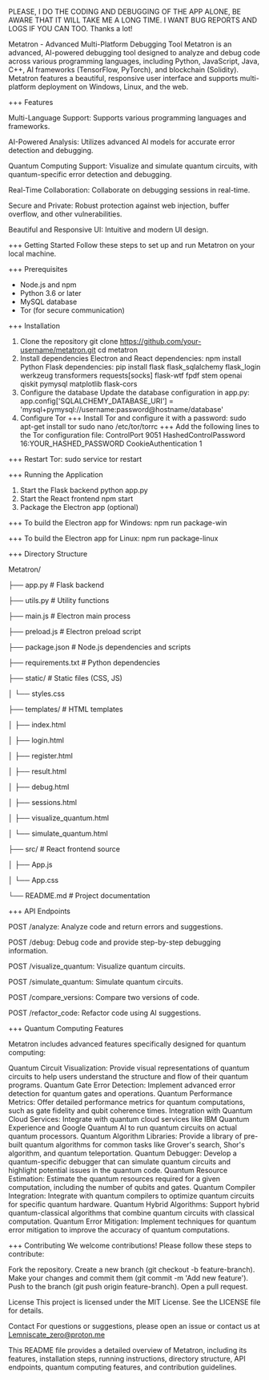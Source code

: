 PLEASE, I DO THE CODING AND DEBUGGING OF THE APP ALONE, BE AWARE THAT IT WILL TAKE ME A LONG TIME.  I WANT BUG REPORTS AND LOGS IF YOU CAN TOO. Thanks a lot!

Metatron - Advanced Multi-Platform Debugging Tool
Metatron is an advanced, AI-powered debugging tool designed to analyze and debug code across various programming languages, including Python, JavaScript, Java, C++, AI frameworks (TensorFlow, PyTorch), and blockchain (Solidity). Metatron features a beautiful, responsive user interface and supports multi-platform deployment on Windows, Linux, and the web.


+++ Features

   Multi-Language Support: Supports various programming languages and frameworks.

   AI-Powered Analysis: Utilizes advanced AI models for accurate error detection and debugging.

   Quantum Computing Support: Visualize and simulate quantum circuits, with quantum-specific error detection and debugging.

   Real-Time Collaboration: Collaborate on debugging sessions in real-time.

   Secure and Private: Robust protection against web injection, buffer overflow, and other vulnerabilities.

   Beautiful and Responsive UI: Intuitive and modern UI design.

+++ Getting Started
Follow these steps to set up and run Metatron on your local machine.

+++ Prerequisites
- Node.js and npm
- Python 3.6 or later
- MySQL database
- Tor (for secure communication)

+++ Installation
1. Clone the repository
git clone https://github.com/your-username/metatron.git
cd metatron
2. Install dependencies
Electron and React dependencies:
npm install
Python Flask dependencies:
pip install flask flask_sqlalchemy flask_login werkzeug transformers requests[socks] flask-wtf fpdf stem openai qiskit pymysql matplotlib flask-cors
3. Configure the database
Update the database configuration in app.py:
app.config['SQLALCHEMY_DATABASE_URI'] = 'mysql+pymysql://username:password@hostname/database'
4. Configure Tor
+++ Install Tor and configure it with a password:
sudo apt-get install tor
sudo nano /etc/tor/torrc
+++ Add the following lines to the Tor configuration file:
ControlPort 9051
HashedControlPassword 16:YOUR_HASHED_PASSWORD
CookieAuthentication 1

+++ Restart Tor:
sudo service tor restart

+++ Running the Application
1. Start the Flask backend
python app.py
2. Start the React frontend
npm start
3. Package the Electron app (optional)
   
+++ To build the Electron app for Windows:
npm run package-win

+++ To build the Electron app for Linux:
npm run package-linux

+++ Directory Structure

Metatron/

├── app.py      # Flask backend

├── utils.py               # Utility functions

├── main.js                # Electron main process

├── preload.js             # Electron preload script

├── package.json           # Node.js dependencies and scripts

├── requirements.txt       # Python dependencies

├── static/                # Static files (CSS, JS)

│   └── styles.css

├── templates/             # HTML templates

│   ├── index.html

│   ├── login.html

│   ├── register.html

│   ├── result.html

│   ├── debug.html

│   ├── sessions.html

│   ├── visualize_quantum.html

│   └── simulate_quantum.html

├── src/                   # React frontend source

│   ├── App.js

│   └── App.css

└── README.md              # Project documentation

+++ API Endpoints

   POST /analyze: Analyze code and return errors and suggestions.

   POST /debug: Debug code and provide step-by-step debugging information.

   POST /visualize_quantum: Visualize quantum circuits.

   POST /simulate_quantum: Simulate quantum circuits.

   POST /compare_versions: Compare two versions of code.

   POST /refactor_code: Refactor code using AI suggestions.

+++ Quantum Computing Features

Metatron includes advanced features specifically designed for quantum computing:

Quantum Circuit Visualization: Provide visual representations of quantum circuits to help users understand the structure and flow of their quantum programs.
Quantum Gate Error Detection: Implement advanced error detection for quantum gates and operations.
Quantum Performance Metrics: Offer detailed performance metrics for quantum computations, such as gate fidelity and qubit coherence times.
Integration with Quantum Cloud Services: Integrate with quantum cloud services like IBM Quantum Experience and Google Quantum AI to run quantum circuits on actual quantum processors.
Quantum Algorithm Libraries: Provide a library of pre-built quantum algorithms for common tasks like Grover's search, Shor's algorithm, and quantum teleportation.
Quantum Debugger: Develop a quantum-specific debugger that can simulate quantum circuits and highlight potential issues in the quantum code.
Quantum Resource Estimation: Estimate the quantum resources required for a given computation, including the number of qubits and gates.
Quantum Compiler Integration: Integrate with quantum compilers to optimize quantum circuits for specific quantum hardware.
Quantum Hybrid Algorithms: Support hybrid quantum-classical algorithms that combine quantum circuits with classical computation.
Quantum Error Mitigation: Implement techniques for quantum error mitigation to improve the accuracy of quantum computations.

+++ Contributing
We welcome contributions! Please follow these steps to contribute:

Fork the repository.
Create a new branch (git checkout -b feature-branch).
Make your changes and commit them (git commit -m 'Add new feature').
Push to the branch (git push origin feature-branch).
Open a pull request.

License
This project is licensed under the MIT License. See the LICENSE file for details.

Contact
For questions or suggestions, please open an issue or contact us at Lemniscate_zero@proton.me

This README file provides a detailed overview of Metatron, including its features, installation steps, running instructions, directory structure, API endpoints, quantum computing features, and contribution guidelines. 








